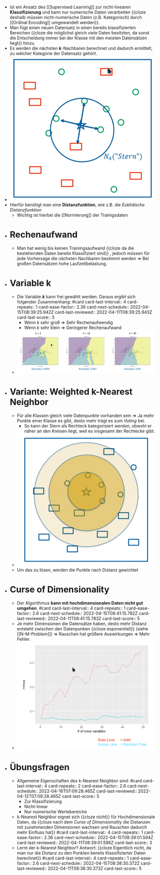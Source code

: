 - Ist ein Ansatz des [[Supervised Learning]] zur nicht-linearen **Klassifizierung** und kann nur numerische Daten verarbeiten {{cloze deshalb müssen nicht-numerische Daten (z.B. Kategorisch) durch [[Ordinal Encoding]] umgewandelt werden}}.
- Man fügt einen neuen Datensatz in einen bereits klassifizierten Bereichen {{cloze die möglichst gleich viele Daten besitzten, da sonst die Entscheidung immer bei der Klasse mit den meisten Datensätzen liegt}} hinzu.
- Es werden die nächsten **k**-Nachbaren berechnet und dadurch ermittelt, zu welcher Kategorie der Datensatz gehört.
- ![image.png](../assets/image_1649072483326_0.png)
- Hierfür benötigt man eine **Distanzfunktion**, wie z.B. die _Euklidische Distanzfunktion_
	- Wichtig ist hierbei die [[Normierung]] der Trainigsdaten
- # Rechenaufwand
	- Man hat wenig bis keinen Trainingsaufwand {{cloze da die bestehenden Daten bereits Klassifiziert sind}} , jedoch müssen für jede Vorhersage die nächsten Nachbaren bestimmt werden => Bei großen Datensätzen hohe Laufzeitbelastung.
- # Variable k
	- Die Variable _**k**_ kann frei gewählt werden. Daraus ergibt sich folgender Zusammenhang: #card
	  card-last-interval:: 4
	  card-repeats:: 1
	  card-ease-factor:: 2.36
	  card-next-schedule:: 2022-04-15T08:39:25.942Z
	  card-last-reviewed:: 2022-04-11T08:39:25.943Z
	  card-last-score:: 3
		- Wenn _k_ sehr groß => Sehr Rechenaufwendig
		- Wenn _k_ sehr klein => Geringerer Rechenaufwand
	- ![image.png](../assets/image_1649141884181_0.png)
- # Variante: Weighted k-Nearest Neighbor
	- Für alle Klassen gleich viele Datenpunkte vorhanden sein => Ja mehr Punkte einer Klasse es gibt, desto mehr trägt es zum _Voting_ bei.
		- So kann der Stern als Rechteck kategorisiert werden, obwohl er näher an den Kreisen liegt, weil es insgesamt der Rechtecke gibt.
	- ![image.png](../assets/image_1649142402547_0.png)
	- Um das zu lösen, werden die Punkte nach Distanz gewichtet
- # Curse of Dimensionality
	- Der Algorithmus **kann mit hochdimensionalen Daten nicht gut umgehen**. #card
	  card-last-interval:: 4
	  card-repeats:: 1
	  card-ease-factor:: 2.6
	  card-next-schedule:: 2022-04-15T08:41:15.782Z
	  card-last-reviewed:: 2022-04-11T08:41:15.783Z
	  card-last-score:: 5
	- Je mehr Dimensionen die Datensätze haben, desto mehr Distanz entsteht zwischen den Datenpunken {{cloze exponentiell}} (siehe [[N-M-Problem]]) => Rauschen hat größere Auswirkungen => Mehr Fehler.
	- ![image.png](../assets/image_1649143356132_0.png)
- # Übungsfragen
	- Allgemeine Eigenschaften des k-Nearest Neighbor sind: #card
	  card-last-interval:: 4
	  card-repeats:: 2
	  card-ease-factor:: 2.6
	  card-next-schedule:: 2022-04-16T07:09:28.465Z
	  card-last-reviewed:: 2022-04-12T07:09:28.465Z
	  card-last-score:: 5
		- Zur Klassifizierung
		- Nicht-linear
		- Nur numerische Wertebereiche
	- k-Nearest Neighbor eignet sich {{cloze nicht}} für Hochdimensionale Daten, da {{cloze nach dem _Curse of Dimensionality_ die Distanzen mit zunehmenden Dimensionen wachsen und Rauschen dadurch mehr Einfluss hat}} #card
	  card-last-interval:: 4
	  card-repeats:: 1
	  card-ease-factor:: 2.36
	  card-next-schedule:: 2022-04-15T08:39:01.594Z
	  card-last-reviewed:: 2022-04-11T08:39:01.596Z
	  card-last-score:: 3
	- Lernt der k-Nearest Neighbor? Antwort: {{cloze Eigentlich nicht, da man nur die Distanz zu den Punkten bereits Klassifizierter Daten berechnet}} #card
	  card-last-interval:: 4
	  card-repeats:: 1
	  card-ease-factor:: 2.6
	  card-next-schedule:: 2022-04-15T08:38:30.372Z
	  card-last-reviewed:: 2022-04-11T08:38:30.373Z
	  card-last-score:: 5